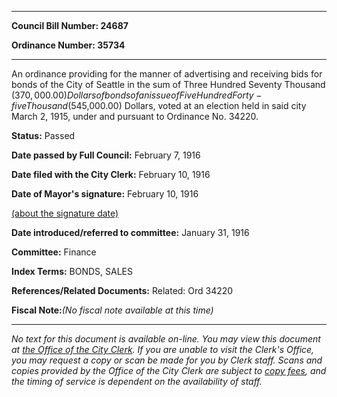 

********

**Council Bill Number: 24687**
   
**Ordinance Number: 35734**
********

 An ordinance providing for the manner of advertising and receiving bids for bonds of the City of Seattle in the sum of Three Hundred Seventy Thousand ($370,000.00) Dollars of bonds of an issue of Five Hundred Forty-five Thousand ($545,000.00) Dollars, voted at an election held in said city March 2, 1915, under and pursuant to Ordinance No. 34220.

**Status:** Passed
   
**Date passed by Full Council:** February 7, 1916
   
**Date filed with the City Clerk:** February 10, 1916
   
**Date of Mayor's signature:** February 10, 1916
   
[(about the signature date)](/~public/approvaldate.htm)
   
   
   
**Date introduced/referred to committee:** January 31, 1916
   
**Committee:** Finance
   
   
**Index Terms:** BONDS, SALES

**References/Related Documents:** Related: Ord 34220

**Fiscal Note:**_(No fiscal note available at this time)_
********

_No text for this document is available on-line. You may view this document at [the Office of the City Clerk](http://www.seattle.gov/leg/clerk/contactUs.htm). If you are unable to visit the Clerk's Office, you may request a copy or scan be made for you by Clerk staff. Scans and copies provided by the Office of the City Clerk are subject to [copy fees](http://clerk.seattle.gov/~public/clerkfees.htm), and the timing of service is dependent on the availability of staff._

